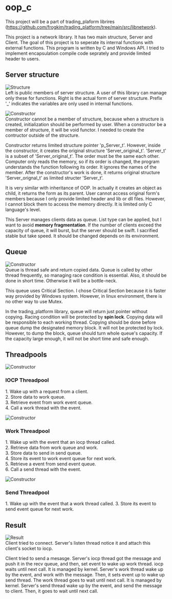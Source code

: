 # oop_c
This project will be a part of trading_plaform librires (https://github.com/frogkim/trading_platform/tree/main/src/libnetwork).

This project is a network library. It has two main structure, Server and Client.
The goal of this project is to seperate its internal functions with external functions.
This program is written by C and Windows API. I tried to implement encapsulation compile code seprately and provide limited header to users.

<h2>Server structure</h2>

![Structure](https://github.com/frogkim/pictures/blob/main/oop_c_01.png)  
Left is public members of server structure. A user of this library can manage only these for functions.
Right is the actual form of server structure. Prefix '_' indicates the variables are only used in internal functions.

![Constructor](https://github.com/frogkim/pictures/blob/main/oop_c_02.png)  
Constructor cannot be a member of structure, because when a structure is created, initialization should be performed by user.
When a constructor be a member of structure, it will be void functor. I needed to create the contructor outside of the structure.

Constructor returns limited structure pointer 'p_Server_t'. However, inside the constructor, it creates the original structure 'Server_original_t'.
'Server_t' is a subset of 'Server_original_t'. The order must be the same each other. Computer only reads the memory, so if its order is changed, the program understands the function following its order.
It ignores the names of the member.
After the constructor's work is done, it returns original structure 'Server_orignal_t' as limited structer 'Server_t'.

It is very similar with inheritance of OOP. In actually it creates an object as child, it returns the form as its parent.
User cannot access original form's members because I only provide limited header and lib or dll files.
However, I cannot block them to access the memory directly. It is limited only C language's level.

This Server manages clients data as queue. List type can be applied, but I want to avoid **memory fragmentation**.
If the number of clients exceed the capacity of queue, it will burst, but the server should be swift.
I sacrified stable but take speed. It should be changed depends on its environment.

<h2>Queue</h2>

![Constructor](https://github.com/frogkim/pictures/blob/main/oop_c_03_queue.png)  
Queue is thread safe and return copied data.
Queue is called by other thread frequently, so managing race condition is essential.
Also, it should be done in short time. Otherwise it will be a bottle-neck.

This queue uses Critical Section. I chose Critical Section because it is faster way provided by Windows system.
However, in linux environment, there is no other way to use Mutex.

In the trading_platform library, queue will return just pointer without copying. Racing condition will be protected by **spin lock**.
Copying data will be responsible to each working thread. Copying should be done before queue dump the designated memory block.
It will not be protected by lock. However, to dump the block, queue should turn whole queue's capacity. If the capacity large enough, it will not be short time and safe enough.

<h2>Threadpools</h2>

![Constructor](https://github.com/frogkim/pictures/blob/main/oop_c_05_iocp.png)  

<h3>IOCP Threadpool</h3>
1. Wake up with a request from a client.<br>
2. Store data to work queue.<br>
3. Retrieve event from work event queue.<br>
4. Call a work thread with the event.<br>

![Constructor](https://github.com/frogkim/pictures/blob/main/oop_c_06_work.png)  

<h3>Work Threadpool</h3>
1. Wake up with the event that an iocp thread called.<br>
2. Retrieve data from work queue and work.<br>
3. Store data to send in send queue.<br>
4. Store its event to work event queue for next work.<br>
5. Retrieve a event from send event queue.<br>
6. Call a send thread with the event.<br>


![Constructor](https://github.com/frogkim/pictures/blob/main/oop_c_07_send.png)  

<h3>Send Threadpool</h3>
1. Wake up with the event that a work thread called.<br.
2. Send data to client. <br>
3. Store its event to send event queue for next work.<br>

<h2>Result</h2>

![Result](https://github.com/frogkim/pictures/blob/main/oop_c_04_result.png)  
Client tried to connect.
Server's listen thread notice it and attach this client's socket to iocp.

Client tried to send a mesasge.
Server's iocp thread got the message and push it in the recv queue, and then, set event to wake up work thread. iocp waits until next call. It is managed by kernel.
Server's work thread wake up by the event, and work with the message. Then, it sets event up to wake up send thread. The work thread goes to wait until next call. It is managed by kernel.
Server's send thread wake up by the event, and send the message to client. Then, it goes to wait until next call.
